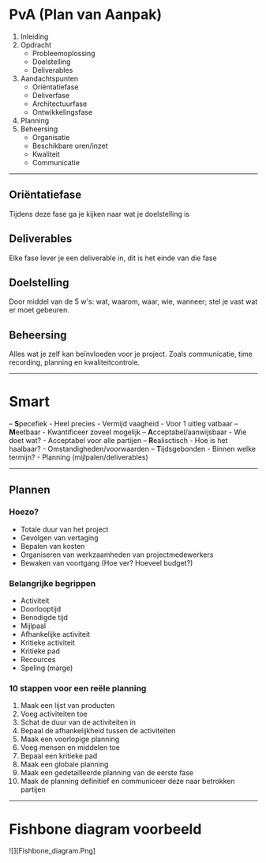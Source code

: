 # PvA (Plan van Aanpak)
1. Inleiding
2. Opdracht
   - Probleemoplossing
   - Doelstelling
   - Deliverables
3. Aandachtspunten
   - Oriëntatiefase
   - Deliverfase
   - Architectuurfase
   - Ontwikkelingsfase
4. Planning
5. Beheersing
   - Organisatie
   - Beschikbare uren/inzet
   - Kwaliteit
   - Communicatie

---

## Oriëntatiefase 
Tijdens deze fase ga je kijken naar wat je doelstelling  is

## Deliverables 
Elke fase lever je een deliverable in, dit is het einde van die fase

## Doelstelling 
Door middel van de 5 w's: wat, waarom, waar, wie, wanneer; stel je vast wat er moet gebeuren.

## Beheersing 
Alles wat je zelf kan beïnvloeden voor je project. Zoals communicatie, time recording, planning en kwaliteitcontrole.

---

# Smart
–  **S**pecefiek
	- Heel precies
	- Vermijd vaagheid
	- Voor 1 uitleg vatbaar
–   **M**eetbaar
	- Kwantificeer zoveel mogelijk
–   **A**cceptabel/aanwijsbaar
	- Wie doet wat?
	- Acceptabel voor alle partijen
–   **R**ealisctisch
	- Hoe is het haalbaar?
	- Omstandigheden/voorwaarden
–   **T**ijdsgebonden 
	- Binnen welke termijn?
	- Planning (mijlpalen/deliverables)

---

## Plannen

### Hoezo?
- Totale duur van het project 
- Gevolgen van vertaging
- Bepalen van kosten
- Organiseren van werkzaamheden van projectmedewerkers
- Bewaken van voortgang (Hoe ver? Hoeveel budget?)
  
### Belangrijke begrippen
- Activiteit
- Doorlooptijd
- Benodigde tijd
- Mijlpaal
- Afhankelijke activiteit 
- Kritieke activiteit 
- Kritieke  pad
- Recources
- Speling (marge)

### 10 stappen voor een reële planning 
1. Maak een lijst van producten
2. Voeg activiteiten toe
3. Schat de duur van de activiteiten in
4. Bepaal de afhankelijkheid tussen de activiteiten 
5. Maak een voorlopige planning 
6. Voeg mensen en middelen toe
7. Bepaal een kritieke pad
8. Maak een globale planning 
9. Maak een gedetailleerde planning van de eerste fase
10. Maak de planning definitief en communiceer deze naar betrokken partijen 

---

# Fishbone diagram voorbeeld
![][Fishbone_diagram.Png]
